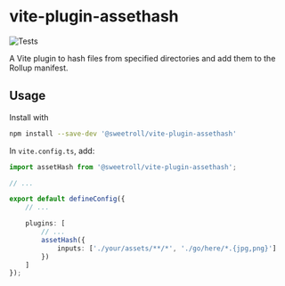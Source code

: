 # vite-plugin-assethash

![Tests](https://github.com/sweetroll/vite-plugin-assethash/actions/workflows/test.yml/badge.svg)

A Vite plugin to hash files from specified directories and add them to the Rollup manifest.

## Usage

Install with

```sh
npm install --save-dev '@sweetroll/vite-plugin-assethash'
```

In `vite.config.ts`, add:

```typescript
import assetHash from '@sweetroll/vite-plugin-assethash';

// ...

export default defineConfig({
    // ...

    plugins: [
        // ...
        assetHash({
            inputs: ['./your/assets/**/*', './go/here/*.{jpg,png}']
        })
    ]
});
```
